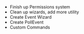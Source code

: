 - Finish up Permissions system
- Clean up wizards, add more utility
- Create Event Wizard
- Create PollEvent
- Custom Commands